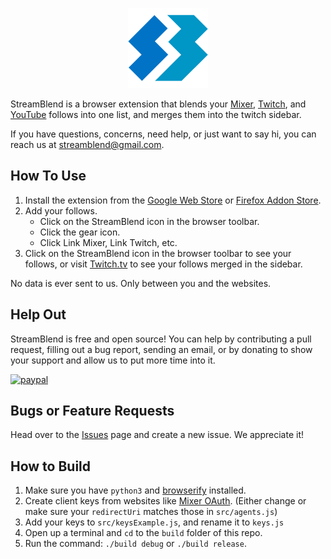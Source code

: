 <p align="center">
<img src="icons/128.png">
</p>

StreamBlend is a browser extension that blends your [Mixer](http://mixer.com), [Twitch](https://www.twitch.tv), and [YouTube](https://www.youtube.com) follows into one list, and merges them into the twitch sidebar.

If you have questions, concerns, need help, or just want to say hi, you can reach us at streamblend@gmail.com.

## How To Use
1. Install the extension from the [Google Web Store](https://chrome.google.com/webstore/detail/streamblend/pnmdaomfddabinbchojcemjbmnaekbnf) or [Firefox Addon Store](https://addons.mozilla.org/en-US/firefox/addon/streamblend/).
2. Add your follows.
    - Click on the StreamBlend icon in the browser toolbar.
    - Click the gear icon.
    - Click Link Mixer, Link Twitch, etc.
3. Click on the StreamBlend icon in the browser toolbar to see your follows, or visit [Twitch.tv](https://www.twitch.tv) to see your follows merged in the sidebar.

No data is ever sent to us. Only between you and the websites.

## Help Out
StreamBlend is free and open source! You can help by contributing a pull request, filling out a bug report, sending an email, or by donating to show your support and allow us to put more time into it.

[![paypal](https://www.paypalobjects.com/en_US/i/btn/btn_donate_LG.gif)](https://www.paypal.me/DiegoAce)

## Bugs or Feature Requests
Head over to the [Issues](https://github.com/DiegoAce/StreamBlend/issues) page and create a new issue. We appreciate it!

## How to Build
1. Make sure you have `python3` and [browserify](http://browserify.org/) installed.
2. Create client keys from websites like [Mixer OAuth](https://mixer.com/lab/oauth). (Either change or make sure your `redirectUri` matches those in `src/agents.js`)
3. Add your keys to `src/keysExample.js`, and rename it to `keys.js`
4. Open up a terminal and `cd` to the `build` folder of this repo.
5. Run the command: `./build debug` or `./build release`.
